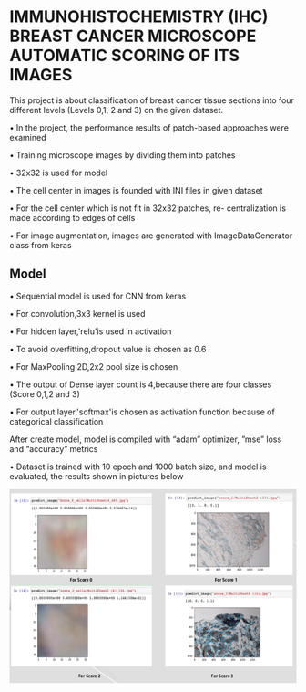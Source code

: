 # IMMUNOHISTOCHEMISTRY (IHC) BREAST CANCER MICROSCOPE AUTOMATIC SCORING OF ITS IMAGES

This project is about classification of breast cancer tissue sections into four different levels (Levels 0,1, 2 and 3) on the given dataset.

• In the project, the performance results of patch-based approaches were examined

• Training microscope images by dividing them into patches

• 32x32 is used for model 

• The cell center in images is founded with INI files in given dataset

• For the cell center which is not fit in 32x32 patches, re- centralization is made according to edges of cells

• For image augmentation, images are generated with ImageDataGenerator class from keras


## Model
• Sequential model is used for CNN from keras

• For convolution,3x3 kernel is used

• For hidden layer,'relu'is used in activation

• To avoid overfitting,dropout value is chosen as 0.6

• For MaxPooling 2D,2x2 pool size is chosen

• The output of Dense layer count is 4,because there are four classes (Score 0,1,2 and 3)

• For output layer,'softmax'is chosen as activation function because of categorical classification

 After create model, model is compiled with “adam” optimizer, ”mse” loss and “accuracy” metrics
 
• Dataset is trained with 10 epoch and 1000 batch size, and model is evaluated, the results shown in pictures below

![MyImage](prediction_result.png)
